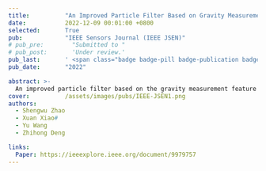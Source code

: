 ```yaml
---
title:          "An Improved Particle Filter Based on Gravity Measurement Feature in Gravity-Aided Inertial Navigation System"
date:           2022-12-09 00:01:00 +0800
selected:       True
pub:            "IEEE Sensors Journal (IEEE JSEN)"
# pub_pre:        "Submitted to "
# pub_post:       'Under review.'
pub_last:       ' <span class="badge badge-pill badge-publication badge-info">Journal</span>'
pub_date:       "2022"

abstract: >-
  An improved particle filter based on the gravity measurement feature (IPFBGMF) is proposed in this article. In the IPFBGMF, both the value and change characteristic of gravity measurements are considered, and a novel position acquisition method based on the gravity measurement feature is proposed, which can reduce the influence of the initial position error of INS. In addition, a new concept called direction measurement using the heading angle of INS is proposed to optimize the weight of particles in the PF. The PF with direction measurement can reduce the influence of the gravity measurement error and the similarity of the gravity background map.
cover:          /assets/images/pubs/IEEE-JSEN1.png
authors:
  - Shengwu Zhao
  - Xuan Xiao#
  - Yu Wang
  - Zhihong Deng

links:
  Paper: https://ieeexplore.ieee.org/document/9979757
---
```

